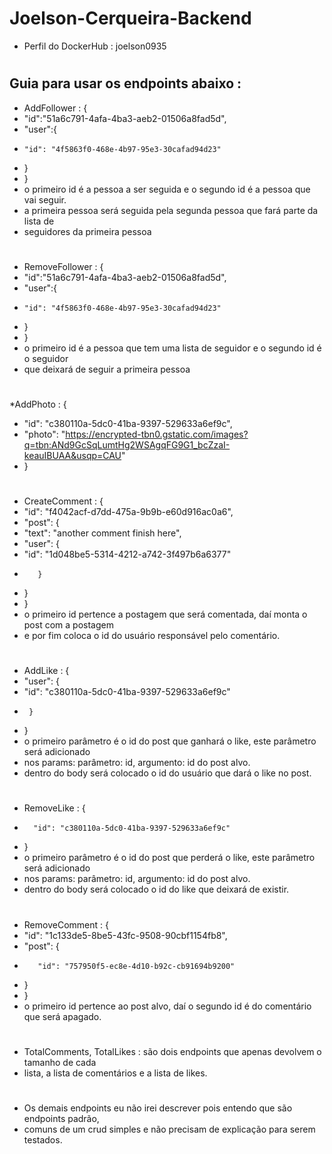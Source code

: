 # Joelson-Cerqueira-Backend

* Perfil do DockerHub : joelson0935
#
## Guia para usar os endpoints abaixo : 

* AddFollower : {
* "id":"51a6c791-4afa-4ba3-aeb2-01506a8fad5d",
*  "user":{
*     "id": "4f5863f0-468e-4b97-95e3-30cafad94d23"
*    }
* }
* o primeiro id é a pessoa a ser seguida e o segundo id é a pessoa que vai seguir.
* a primeira pessoa será seguida pela segunda pessoa que fará parte da lista de 
* seguidores da primeira pessoa
#
#
* RemoveFollower : {
*  "id":"51a6c791-4afa-4ba3-aeb2-01506a8fad5d",
*  "user":{
*     "id": "4f5863f0-468e-4b97-95e3-30cafad94d23"
*    }
*  }
* o primeiro id é a pessoa que tem uma lista de seguidor e o segundo id é o seguidor
*  que deixará de seguir a primeira pessoa
#
#
*AddPhoto : {
*   "id": "c380110a-5dc0-41ba-9397-529633a6ef9c",
*   "photo": "https://encrypted-tbn0.gstatic.com/images?q=tbn:ANd9GcSqLumtHg2WSAgqFG9G1_bcZzaI-keauIBUAA&usqp=CAU"
* }
#
#
* CreateComment : {
*    "id": "f4042acf-d7dd-475a-9b9b-e60d916ac0a6",
*    "post": {
*    "text": "another comment finish here",
*    "user": {
*    "id": "1d048be5-5314-4212-a742-3f497b6a6377"
*        }
*    }
*  }
* o primeiro id pertence a postagem que será comentada, daí monta o post com a postagem
* e por fim coloca o id do usuário responsável pelo comentário.
#
#
* AddLike : {
*    "user": {
*    "id": "c380110a-5dc0-41ba-9397-529633a6ef9c"
*      }
*   }
*   o primeiro parâmetro é o id do post que ganhará o like, este parâmetro será adicionado
*    nos params: parâmetro: id, argumento: id do post alvo.
*   dentro do body será colocado o id do usuário que dará o like no post.
#
#
* RemoveLike : {
*       "id": "c380110a-5dc0-41ba-9397-529633a6ef9c"
*  }
*   o primeiro parâmetro é o id do post que perderá o like, este parâmetro será adicionado
*    nos params: parâmetro: id, argumento: id do post alvo.
*   dentro do body será colocado o id do like que deixará de existir.
#
#
* RemoveComment : {
*    "id": "1c133de5-8be5-43fc-9508-90cbf1154fb8",
*    "post": {
*        "id": "757950f5-ec8e-4d10-b92c-cb91694b9200"
*    }
* }
* o primeiro id pertence ao post alvo, daí o segundo id é do comentário que será apagado.
#
#
* TotalComments, TotalLikes : são dois endpoints que apenas devolvem o tamanho de cada 
* lista, a lista de comentários e a lista de likes.
#
#
* Os demais endpoints eu não irei descrever pois entendo que são endpoints padrão, 
* comuns de um crud simples e não precisam de explicação para serem testados.


